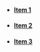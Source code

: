 <!-- HTML -->
<div class="doc-box">
    <ul class="touchList">
        <li class="touchList-item">
            <a href="url" class="ffbox ffbox--touchList-item">
                <div class="ffbox-flex">
                    <h4 class="touchList-label">Item 1</h4>
                </div>
            </a>
        </li>
        <li class="touchList-item">
            <a href="url" class="ffbox ffbox--touchList-item">
                <div class="ffbox-flex">
                    <h4 class="touchList-label">Item 2</h4>
                </div>
            </a>
        </li>
        <li class="touchList-item">
            <a href="url" class="ffbox ffbox--touchList-item">
                <div class="ffbox-flex">
                    <h4 class="touchList-label">Item 3</h4>
                </div>
            </a>
        </li>
    </ul>
</div>
